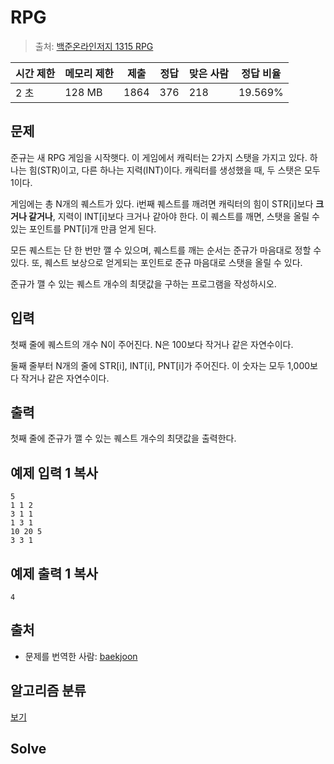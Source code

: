 # RPG

> 출처: [백준온라인저지 1315 RPG](https://www.acmicpc.net/problem/1315)

| 시간 제한 | 메모리 제한 | 제출 | 정답 | 맞은 사람 | 정답 비율 |
| --------- | ----------- | ---- | ---- | --------- | --------- |
| 2 초      | 128 MB      | 1864 | 376  | 218       | 19.569%   |

## 문제

준규는 새 RPG 게임을 시작햇다. 이 게임에서 캐릭터는 2가지 스탯을 가지고 있다. 하나는 힘(STR)이고, 다른 하나는 지력(INT)이다. 캐릭터를 생성했을 때, 두 스탯은 모두 1이다.

게임에는 총 N개의 퀘스트가 있다. i번째 퀘스트를 깨려면 캐릭터의 힘이 STR[i]보다 **크거나 같거나**, 지력이 INT[i]보다 크거나 같아야 한다. 이 퀘스트를 깨면, 스탯을 올릴 수 있는 포인트를 PNT[i]개 만큼 얻게 된다.

모든 퀘스트는 단 한 번만 깰 수 있으며, 퀘스트를 깨는 순서는 준규가 마음대로 정할 수 있다. 또, 퀘스트 보상으로 얻게되는 포인트로 준규 마음대로 스탯을 올릴 수 있다.

준규가 깰 수 있는 퀘스트 개수의 최댓값을 구하는 프로그램을 작성하시오.

## 입력

첫째 줄에 퀘스트의 개수 N이 주어진다. N은 100보다 작거나 같은 자연수이다.

둘째 줄부터 N개의 줄에 STR[i], INT[i], PNT[i]가 주어진다. 이 숫자는 모두 1,000보다 작거나 같은 자연수이다.

## 출력

첫째 줄에 준규가 깰 수 있는 퀘스트 개수의 최댓값을 출력한다.

## 예제 입력 1 복사

```
5
1 1 2
3 1 1
1 3 1
10 20 5
3 3 1
```

## 예제 출력 1 복사

```
4
```



## 출처

- 문제를 번역한 사람: [baekjoon](https://www.acmicpc.net/user/baekjoon)

## 알고리즘 분류

[보기](https://www.acmicpc.net/problem/1315#)



## Solve

